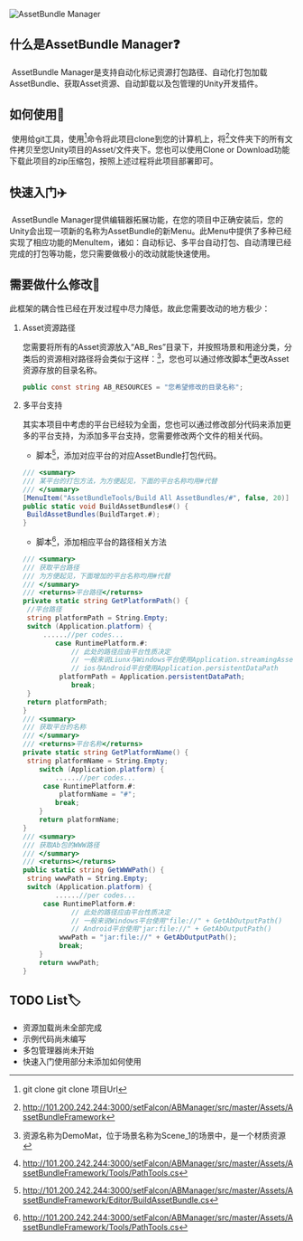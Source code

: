 ![AssetBundle Manager](https://ftp.bmp.ovh/imgs/2020/04/94fdc6d248a8bea5.png)

## 什么是AssetBundle Manager❓

​	AssetBundle Manager是支持自动化标记资源打包路径、自动化打包加载AssetBundle、获取Asset资源、自动卸载以及包管理的Unity开发插件。

## 如何使用📕

​	使用给git工具，使用[^git clone]命令将此项目clone到您的计算机上，将[^AssetBundleFramework/]文件夹下的所有文件拷贝至您Unity项目的Asset/文件夹下。您也可以使用Clone or Download功能下载此项目的zip压缩包，按照上述过程将此项目部署即可。

## 快速入门:airplane:

​	AssetBundle Manager提供编辑器拓展功能，在您的项目中正确安装后，您的Unity会出现一项新的名称为AssetBundle的新Menu。此Menu中提供了多种已经实现了相应功能的MenuItem，诸如：自动标记、多平台自动打包、自动清理已经完成的打包等功能，您只需要做极小的改动就能快速使用。

## 需要做什么修改:hammer:

​	此框架的耦合性已经在开发过程中尽力降低，故此您需要改动的地方极少：

1. Asset资源路径

   ​	您需要将所有的Asset资源放入“AB_Res”目录下，并按照场景和用途分类，分类后的资源相对路径将会类似于这样：[^Asset/AB_Res/Scene_1/Materials/DemoMat.mat]，您也可以通过修改脚本[^PathTools.cs]更改Asset资源存放的目录名称。

   ``` c#
   public const string AB_RESOURCES = "您希望修改的目录名称";
   ```

2. 多平台支持

   ​	其实本项目中考虑的平台已经较为全面，您也可以通过修改部分代码来添加更多的平台支持，为添加多平台支持，您需要修改两个文件的相关代码。

   - 脚本[^BuildAssetBundle.cs]，添加对应平台的对应AssetBundle打包代码。

   ``` C#
   /// <summary>
   /// 某平台的打包方法，为方便起见，下面的平台名称均用#代替
   /// </summary>
   [MenuItem("AssetBundleTools/Build All AssetBundles/#", false, 20)]
   public static void BuildAssetBundles#() {
   	BuildAssetBundles(BuildTarget.#);
   }
   ```

   - 脚本[^PathTools.cs]，添加相应平台的路径相关方法

   ``` C#
   /// <summary>
   /// 获取平台路径
   /// 为方便起见，下面增加的平台名称均用#代替
   /// </summary>
   /// <returns>平台路径</returns>
   private static string GetPlatformPath() {
   	//平台路径
   	string platformPath = String.Empty;
   	switch (Application.platform) {
       	......//per codes...
           case RuntimePlatform.#:
               // 此处的路径应由平台性质决定
               // 一般来说Liunx与Windows平台使用Application.streamingAssetsPath
               // ios与Android平台使用Application.persistentDataPath
   			platformPath = Application.persistentDataPath;
               break;
   	}
   	return platformPath;
   }
   /// <summary>
   /// 获取平台的名称
   /// </summary>
   /// <returns>平台名称</returns>
   private static string GetPlatformName() {
   	string platformName = String.Empty;
       switch (Application.platform) {
           ......//per codes...
       	case RuntimePlatform.#:
       		platformName = "#";
           break;
       }
       return platformName;
   }
   /// <summary>
   /// 获取Ab包的WWW路径
   /// </summary>
   /// <returns></returns>
   public static string GetWWWPath() {
   	string wwwPath = String.Empty;
   	switch (Application.platform) {
           ......//per codes...
       	case RuntimePlatform.#:
               // 此处的路径应由平台性质决定
               // 一般来说Windows平台使用"file://" + GetAbOutputPath()
               // Android平台使用"jar:file://" + GetAbOutputPath()
   			wwwPath = "jar:file://" + GetAbOutputPath();
   			break;
       }
       return wwwPath;
   }
   ```

## TODO List:label:

- 资源加载尚未全部完成
- 示例代码尚未编写
- 多包管理器尚未开始
- 快速入门使用部分未添加如何使用

[^git clone]: git clone git clone 项目Url 
[^AssetBundleFramework/]: http://101.200.242.244:3000/setFalcon/ABManager/src/master/Assets/AssetBundleFramework
[^Asset/AB_Res/Scene_1/Materials/DemoMat.mat]:资源名称为DemoMat，位于场景名称为Scene_1的场景中，是一个材质资源
[^PathTools.cs]:http://101.200.242.244:3000/setFalcon/ABManager/src/master/Assets/AssetBundleFramework/Tools/PathTools.cs
[^BuildAssetBundle.cs]:http://101.200.242.244:3000/setFalcon/ABManager/src/master/Assets/AssetBundleFramework/Editor/BuildAssetBundle.cs